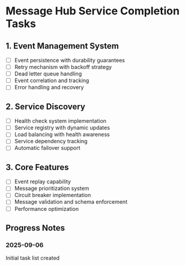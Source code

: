 # Message Hub Service Completion Tasks

## 1. Event Management System
- [ ] Event persistence with durability guarantees
- [ ] Retry mechanism with backoff strategy
- [ ] Dead letter queue handling
- [ ] Event correlation and tracking
- [ ] Error handling and recovery

## 2. Service Discovery
- [ ] Health check system implementation
- [ ] Service registry with dynamic updates
- [ ] Load balancing with health awareness
- [ ] Service dependency tracking
- [ ] Automatic failover support

## 3. Core Features
- [ ] Event replay capability
- [ ] Message prioritization system
- [ ] Circuit breaker implementation
- [ ] Message validation and schema enforcement
- [ ] Performance optimization

## Progress Notes

### 2025-09-06
Initial task list created
